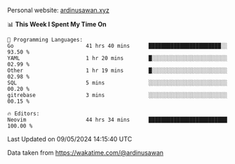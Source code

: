Personal website: [ardinusawan.xyz](https://ardinusawan.xyz)

<!--START_SECTION:waka-->
📊 **This Week I Spent My Time On** 

```text
💬 Programming Languages: 
Go                       41 hrs 40 mins      ███████████████████████░░   93.50 % 
YAML                     1 hr 20 mins        █░░░░░░░░░░░░░░░░░░░░░░░░   02.99 % 
Other                    1 hr 19 mins        █░░░░░░░░░░░░░░░░░░░░░░░░   02.98 % 
SQL                      5 mins              ░░░░░░░░░░░░░░░░░░░░░░░░░   00.20 % 
gitrebase                3 mins              ░░░░░░░░░░░░░░░░░░░░░░░░░   00.15 % 

🔥 Editors: 
Neovim                   44 hrs 34 mins      █████████████████████████   100.00 % 
```


 Last Updated on 09/05/2024 14:15:40 UTC
<!--END_SECTION:waka-->
Data taken from https://wakatime.com/@ardinusawan
